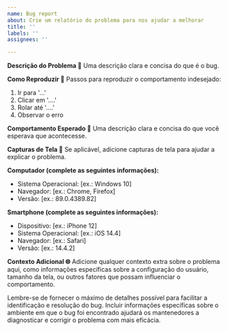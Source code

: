 ```yaml
---
name: Bug report
about: Crie um relatório do problema para nos ajudar a melhorar
title: ''
labels: ''
assignees: ''

---
```


**Descrição do Problema 🐞**
Uma descrição clara e concisa do que é o bug.

**Como Reproduzir 🔄**
Passos para reproduzir o comportamento indesejado:
1. Ir para '...'
2. Clicar em '....'
3. Rolar até '....'
4. Observar o erro

**Comportamento Esperado 🎯**
Uma descrição clara e concisa do que você esperava que acontecesse.

**Capturas de Tela 📸**
Se aplicável, adicione capturas de tela para ajudar a explicar o problema.

**Computador (complete as seguintes informações):**
 - Sistema Operacional: [ex.: Windows 10]
 - Navegador: [ex.: Chrome, Firefox]
 - Versão: [ex.: 89.0.4389.82]

**Smartphone (complete as seguintes informações):**
 - Dispositivo: [ex.: iPhone 12]
 - Sistema Operacional: [ex.: iOS 14.4]
 - Navegador: [ex.: Safari]
 - Versão: [ex.: 14.4.2]

**Contexto Adicional 🌐**
Adicione qualquer contexto extra sobre o problema aqui, como informações específicas sobre a configuração do usuário, tamanho da tela, ou outros fatores que possam influenciar o comportamento.

Lembre-se de fornecer o máximo de detalhes possível para facilitar a identificação e resolução do bug. Incluir informações específicas sobre o ambiente em que o bug foi encontrado ajudará os mantenedores a diagnosticar e corrigir o problema com mais eficácia.
